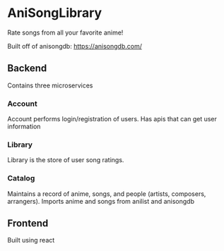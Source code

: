 # AniSongLibrary

Rate songs from all your favorite anime!

Built off of anisongdb: https://anisongdb.com/

## Backend
Contains three microservices

### Account
Account performs login/registration of users. Has apis that can get user information

### Library
Library is the store of user song ratings. 

### Catalog
Maintains a record of anime, songs, and people (artists, composers, arrangers). Imports anime and songs from anilist and anisongdb

## Frontend
Built using react
